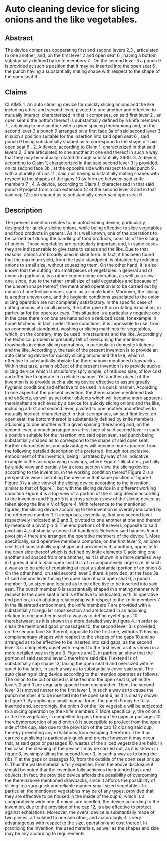 # Auto cleaning device for slicing onions and the like vegetables.

## Abstract
The device comprises cooperating first and second levers 2,3 , articulated to one another, and, on the first lever 2 and open seat 6 , having a bottom substantially defined by knife members 7 . On the second lever 3 a punch 9 is provided at such a position that it may be inserted into the open seat 6 , the punch having a substantially mating shape with respect to the shape of the open seat 6 .

## Claims
CLAIMS 1. An auto cleaning device for quickly slicing onions and the like including a first and second lever, pivoted to one another and effective to mutually interact, characterized in that it comprises, on said first lever 2 , an open seat 6 the bottom thereof is substantially defined by a knife members 7 , adjoining to one another with a given spacing thereamong and, on the second lever 3 a punch 9 arranged on a first face 3a of said second lever 3 in such a position suitable for the insertion into said open seat 6 , said punch 9 being substantially shaped as to correspond to the shape of said open seat 6 . 2. A device, according to Claim 1, characterized in that said levers 2, 3 are articulated to one another at one end thereof in such a way that they may be mutually rotated through substantially 3600. 3. A device, according to Claim 1, characterized in that said second lever 3 is provided, on its second face 3b , at the opposite side with respect to said punch 9 . with a plurality of ribs 11 , said ribs having substantially mating shapes with respect to the shapes of the gaps 10 as form ed between said knife members 7 . 4. A device, according to Claim 1, characterized in that said punch 9 project from a cap extension 12 of the second lever 3 and in that said cap 12 is so shaped as to substantially cover said open seat 6 .

## Description
The present invention relates to an autocleaning device, particularly designed for quickly slicing onions, while being effective to slice vegetables and food products in general. As it is well known, one of the operations to be carried out during the handling of food products, consists of the slicing of onions. These vegetables are particularly important and, in same cases they are indispensable to give taste to salads and the like. Due to that reasons, onions are broadly used in slice form. In fact, it has been found that the maximum yield, from the taste standpoint, is obtained by reducing onions to small size, without squeezing them. On the other hand, it is also known that the cutting into small pieces of vegetables in general and of onions in particular, is a rather cumbersome operation, as well as a slow one, since, due to the rather small size of said vegetables and because of the uneven shape thereof, the mentioned operation is to be carried out by means of uneffective means, such. as a simple knife. Moreover, the slicing is a rather uneven one, and the hygienic conditions associated to the onion slicing operation are not completely satisfactory. In the specific case of cutting onions into small pieces, the latter give off an irritating exhalation, in particular for the operator eyes. This situation is a particularly negative one in the case therein onions are handled on a reduced scale, for example in home kitchens. In fact, under those conditions, it is impossible to use, from an economical standpoint, washing or slicing machines for vegetables, which, on the contrary, may be used in restaurants and the like. Accordingly the technical problem is presently felt of overcoming the mentioned drawbacks in onion slicing operations, in particular in domestic kitchens and the like. Accordingly, the task of the present invention is to provide an auto cleaning device for quickly slicing onions and the like, which is effective to substantially obviate the thereinabove mentioned drawbacks. Within that task, a main ob3ect of the present invention is to provide such a slicing de vice which is structursty spry simple, of reduced size, of low cost and effective to operate in a reliable manner. Yet another object of the invention is to provide such a slicing device effective to assure greatly hygienic conditions and effective to be used in a quick manner. According to one aspect of the present invention, the thereinabove mentioned task and obSects, as well as yet other obJects which will become more apparent thereinafter are achieved by a device for quickly slicing onions and the like, including a first and second lever, pivoted to one another and effective to mutually interact, characterized in that it comprises, on said first lever, an open seat, the bottom thereof is substantially defined by knife members, adJoining to one another with a given spacing thereanong and, on the second lever, a punch arranged on a first face of said second lever in such a position suitable for the insertion into said open seat, sad punch being substantially shaped as to correspond to the shape of said open seat. Further characteristics and adavantages will become more apparent from the following detailed description of a preferred, though not exclusive, embodiment of the invention, being illustrated by way of an indicative example in the accompanying drawings, where Figure 1 illustrates, partially by a side view and partially by a cross section view, the slicing device according to the invention, in the working condition thereof Figure 2 is a perspective view illustrating the device in that same position of figure 1 Figure 3 is a side view of the slicing device according to the invention, similar to that of figure 1, but with the slicing device in a different working condition Figure 4 is a top view of a portion of the slicing device according to the invention and Figure 5 is a cross section view of the slicing device as taken along the line V V of figure 4. With reference to the mentioned figures, the slicing device according to the invention is overally indicated by the reference number 1. It comprises, essentially, first and second level respectively indicated at 2 and 3, pivoted to one another at one end thereof, by means of a pivot pin 4. The end portions of the levers, opposite to said pivot pin 4, substantially consist of handles 5. Between said handles 5 and pivot pin 4 there are arranged the operative members of the device 1. More specifically, said operative members comprise, on the first lever 2, an open seat 6, of substantially cup shape and provided with a bottom, opposite to the open side thereof which is defined by knife elements 7, adjoining one another and spaced from one another, as it is shown in a more detailed way in figures 4 and 5. Said open seat 6 is of a comparatively large size, in such a way as to be able of containing at least a substantial portion of an onion 8. On the other hand, on said second lever 3,there is provided, at the face 3a of said second lever facing the open side of said open seat 6, a punch member 9, so sized and located as to be effec tive to be inserted into said seat. The punch member 9 is substantially shaped in a mating manner with respect to the open seat 6 and is effective to be located, with its operative end portion, in an abutting relationship with respect to the knife members 7. In the illustrated embodiment, the knife members 7 are provided with a substantially triangu lar cross section and are located in an adjoining relation to one another in such a way as to define eyelet gaps 10 therebetween, as it is shown in a more detailed way in figure 4. In order to clean the mentioned gaps or passages t0, the second lever 3 is provided, on the second face 3b thereof, opposite to the first one, withribs 11 having complementary shapes with respect to the shapes of the gaps 10 and so arranged as to be effective to be inserted into said gaps, as the second lever 3 is completely upset with respect to the first lever, as it is shown in a more detailed way in figure 3. Figures and 2, in particular, show that the portion of said second lever 3 therefrom said ribs 11 extend is of substantially cap shape 12, facing the open seat 6 and oversized with re spect to the latter, in such a way as to substantially cover said seat. The auto cleaning slicing device according to the intention operates as follows. The onion to be cut or sliced is inserted into the open seat 6, while the levers 2 and 3 are angularly spaced from one another. Then, the second lever 3 is moved nearer to the first lever 1, in such a way as to cause the punch member 9 to be inserted into the open seat 6, as it is clearly shown in figure 1. By applying a small manual force, the punch 9 may be fully inserted and, accordingly, the onion 8 or the like vegetable will be subjected to a slicing operation by the knife members 7. More specifically, the onion 8, or the like vegetable, is compelled to pass through the gaps or passages 10, therebymoreportion of said onion 8 is susceptible to proJect from the open side of the cup, also due to the provision of the cap 12 closing said cup, thereby preventing any exhalations from escaping therefrom. The thus carried out slicing is particularly quick and precise however it may occur that, at said gaps or passages 10, wastes of the sliced vegetable are held. In this case, the cleaning of the device 1 may be carried out, as it is shown in figure 3, by simply tilting the second lever 3, in such a way as to bring the ribs 11 at the gaps or passages 10, from the outside of the open seat or cup 6. Thus the waste material is fully expelled. From the above disclosure it should be noted that the invention fully achieves the intended task and obJects. In fact, the provided device affords the possibility of overcoming the thereinabove mentioned drawbacks, since it affords the possibility of slicing in a vary quick and reliable manner small sized vegetables. In particular, the mentioned vegetables may be of any types, provided that they are effective to be housed in the inside of the cup 6, which is a comparatively wide one. If onions are handled, the device according to the invention, due to the provision of the cap 12, is also effective to protect against exhalations. Moreover, the overal device is substantially made of two pieces, articulated to one ano other, and accordingly it is very advantageous with respect to the size, operation and cost thereof. In practicing the invention, the used materials, as well as the shapes and size may be any according to requirements.